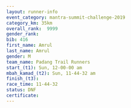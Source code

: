 ```yaml
---
layout: runner-info 
event_category: mantra-summit-challenge-2019 
category_km: 35km 
overall_rank:  9999
gender_rank: 
bib: 416
first_name: Amrul
last_name: Amrul
gender: M
team_name: Padang Trail Runners
start_(t1): Sun, 12-00-00 am
mbah_kamad_(t2): Sun, 11-44-32 am
finish_(t3): 
race_time: 11-44-32
status: DNF
certificate: 
---
```

